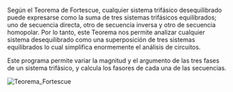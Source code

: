 Según el Teorema de Fortescue, cualquier sistema trifásico desequilibrado puede expresarse como la suma de tres sistemas trifásicos equilibrados; uno de secuencia directa, otro de secuencia inversa y otro de secuencia homopolar.
Por lo tanto, este Teorema nos permite analizar cualquier sistema desequilibrado como una superposición de tres sistemas equilibrados lo cual simplifica enormemente el análisis de circuitos.

Este programa permite variar la magnitud y el argumento de las tres fases de un sistema trifásico, y calcula los fasores de cada una de las secuencias.

![Teorema_Fortescue](https://github.com/user-attachments/assets/8e617d5b-9885-48b0-8283-57293409bc09)


